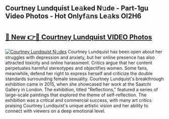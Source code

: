## Courtney Lundquist Le𝚊ked N𝚞de - Part-1gu Video Photos - Hot Onlyf𝚊ns Le𝚊ks OI2H6

# <h2><a href="http://ac54279.deff.icu/?id=Courtney+Lundquist">🔗 New 👉🔴 Courtney Lundquist VIDEO Photos</a></h2>

[![Courtney Lundquist N𝚞des](https://i.imgur.com/rIISA9y.gif)](http://ac54279.deff.icu/?id=Courtney+Lundquist)
Courtney Lundquist has been open about her struggles with depression and anxiety, but her online presence has also attracted toxicity and online harassment. Critics argue that her content perpetuates harmful stereotypes and objectifies women. Some fans, meanwhile, defend her right to express herself and criticize the double standards surrounding female sexuality. Courtney Lundquist's breakthrough exhibition came in 2015, when she showcased her work at the Saatchi Gallery in London. The exhibition, titled "Reflections," featured a series of large-scale paintings that explored the theme of self-reflection. The exhibition was a critical and commercial success, with many art critics praising Courtney Lundquist's unique artistic vision and her ability to connect with viewers on a deep emotional level.
